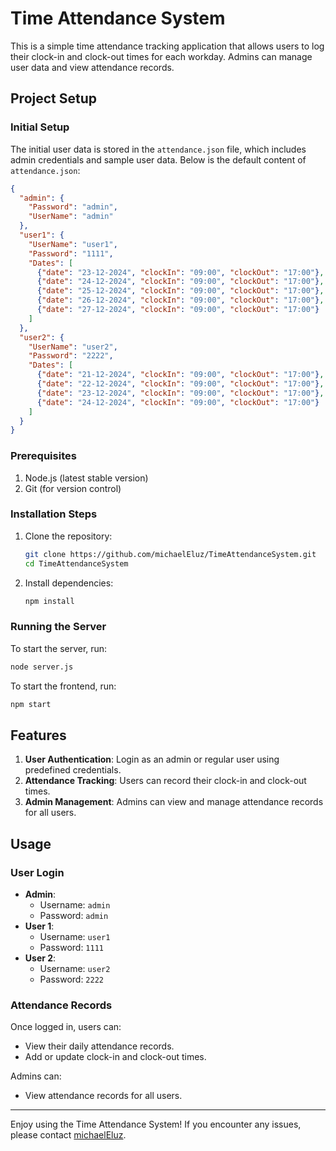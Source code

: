 # Time Attendance System

This is a simple time attendance tracking application that allows users to log their clock-in and clock-out times for each workday. Admins can manage user data and view attendance records.

## Project Setup

### Initial Setup
The initial user data is stored in the `attendance.json` file, which includes admin credentials and sample user data. Below is the default content of `attendance.json`:

```json
{
  "admin": {
    "Password": "admin",
    "UserName": "admin"
  },
  "user1": {
    "UserName": "user1",
    "Password": "1111",
    "Dates": [
      {"date": "23-12-2024", "clockIn": "09:00", "clockOut": "17:00"},
      {"date": "24-12-2024", "clockIn": "09:00", "clockOut": "17:00"},
      {"date": "25-12-2024", "clockIn": "09:00", "clockOut": "17:00"},
      {"date": "26-12-2024", "clockIn": "09:00", "clockOut": "17:00"},
      {"date": "27-12-2024", "clockIn": "09:00", "clockOut": "17:00"}
    ]
  },
  "user2": {
    "UserName": "user2",
    "Password": "2222",
    "Dates": [
      {"date": "21-12-2024", "clockIn": "09:00", "clockOut": "17:00"},
      {"date": "22-12-2024", "clockIn": "09:00", "clockOut": "17:00"},
      {"date": "23-12-2024", "clockIn": "09:00", "clockOut": "17:00"},
      {"date": "24-12-2024", "clockIn": "09:00", "clockOut": "17:00"}
    ]
  }
}
```

### Prerequisites
1. Node.js (latest stable version)
2. Git (for version control)

### Installation Steps
1. Clone the repository:
   ```bash
   git clone https://github.com/michaelEluz/TimeAttendanceSystem.git
   cd TimeAttendanceSystem
   ```
2. Install dependencies:
   ```bash
   npm install
   ```

### Running the Server
To start the server, run:
```bash
node server.js
```
To start the frontend, run:
```bash
npm start
```
## Features
1. **User Authentication**: Login as an admin or regular user using predefined credentials.
2. **Attendance Tracking**: Users can record their clock-in and clock-out times.
3. **Admin Management**: Admins can view and manage attendance records for all users.

## Usage
### User Login
- **Admin**:
  - Username: `admin`
  - Password: `admin`
- **User 1**:
  - Username: `user1`
  - Password: `1111`
- **User 2**:
  - Username: `user2`
  - Password: `2222`

### Attendance Records
Once logged in, users can:
- View their daily attendance records.
- Add or update clock-in and clock-out times.

Admins can:
- View attendance records for all users.


---

Enjoy using the Time Attendance System! If you encounter any issues, please contact [michaelEluz](https://github.com/michaelEluz).

